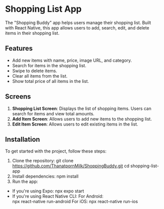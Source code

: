 # Shopping List App
The "Shopping Buddy" app helps users manage their shopping list. Built with React Native, this app allows users to add, search, edit, and delete items in their shopping list.

## Features
- Add new items with name, price, image URL, and category.
- Search for items in the shopping list.
- Swipe to delete items.
- Clear all items from the list.
- Show total price of all items in the list.

## Screens
1. **Shopping List Screen**: Displays the list of shopping items. Users can search for items and view total amounts.
2. **Add Item Screen**: Allows users to add new items to the shopping list.
3. **Edit Item Screen**: Allows users to edit existing items in the list.

## Installation
To get started with the project, follow these steps:

1. Clone the repository:
   git clone https://github.com/ThanatpornMilk/ShoppingBuddy.git
   cd shopping-list-app
2. Install dependencies:
   npm install
3. Run the app: 
- If you're using Expo:
   npx expo start
- If you're using React Native CLI: 
   For Android:   
       npx react-native run-android
   For iOS: 
       npx react-native run-ios
